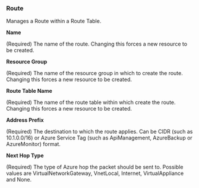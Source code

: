 ### Route

Manages a Route within a Route Table.

**Name**

 (Required) The name of the route. Changing this forces a new resource to be created.

**Resource Group**

(Required) The name of the resource group in which to create the route. Changing this forces a new resource to be created.

**Route Table Name**

(Required) The name of the route table within which create the route. Changing this forces a new resource to be created.

**Address Prefix**

(Required) The destination to which the route applies. Can be CIDR (such as 10.1.0.0/16) or Azure Service Tag (such as ApiManagement, AzureBackup or AzureMonitor) format.

**Next Hop Type**

(Required) The type of Azure hop the packet should be sent to. Possible values are VirtualNetworkGateway, VnetLocal, Internet, VirtualAppliance and None.
